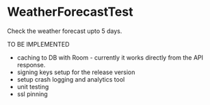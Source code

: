 # WeatherForecastTest
Check the weather forecast upto 5 days.

TO BE IMPLEMENTED
- caching to DB with Room - currently it works directly from the API response.
- signing keys setup for the release version
- setup crash logging and analytics tool
- unit testing
- ssl pinning
